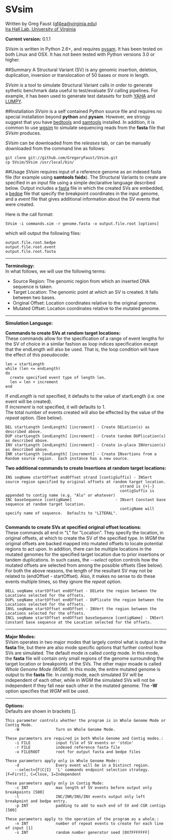 SVsim
=====

Written by Greg Faust (gf4ea@virginia.edu)  
[Ira Hall Lab, University of Virginia](http://faculty.virginia.edu/irahall/)

**Current version:** 0.1.1

SVsim is written in Python 2.6+, and requires [pysam](https://code.google.com/p/pysam/).  It has been tested on both Linux and OSX. It has not been tested with Python versions 3.0 or higher.

##Summary
A Structural Variant (SV) is any genomic insertion, deletion, duplication, inversion or translocation of 50 bases or more in length.

*SVsim* is a tool to simulate Structural Variant calls in order to generate sythetic benchmark data useful to test/evaluate SV calling pipelines.  For example, it has been used to generate test datasets for both [YAHA](http://faculty.virginia.edu/irahall/yaha/) and [LUMPY](https://github.com/arq5x/lumpy-sv).

##Installation
*SVsim* is a self contained Python source file and requires no special installation beyond **python** and **pysam**.
However, we strongy suggest that you have [bedtools](https://github.com/arq5x/bedtools2) and [samtools](http://samtools.sourceforge.net/) installed.
In addition, it is common to use [wgsim](https://github.com/lh3/wgsim) to simulate sequencing reads from the **fasta** file that *SVsim* produces.

*SVsim* can be downloaded from the *releases* tab, or can be manually downloaded from the command line as follows:

~~~~~~~~~~~~~~~~~~
git clone git://github.com/GregoryFaust/SVsim.git
cp SVsim/SVsim /usr/local/bin/
~~~~~~~~~~~~~~~~~~

##Usage
*SVsim* requires input of a reference genome as an indexed fasta file (for example using **samtools faidx**).
The Structural Variants to create are specified in an input file using a simple declarative language described below.  Output includes a [fasta](http://en.wikipedia.org/wiki/FASTA_format) file in which the created SVs are embedded, a [bedpe](http://bedtools.readthedocs.org/en/latest/content/general-usage.html) file that specify the breakpoint coordinates in the input genome, and a *event* file that gives additional information about the SV events that were created.

Here is the call format:
```
SVsim -i commands.sim -r genome.fasta -o output.file.root [options]
```
which will output the following files:
```
output.file.root.bedpe
output.file.root.event
output.file.root.fasta
```

---
**Terminology:**  
In what follows, we will use the following terms:
* Source Region:   The genomic region from which an inserted DNA sequence is taken.
* Target Location: The genomic point at which an SV is created.  It falls between two bases.
* Original Offset: Location coordinates relative to the original genome.
* Mutated Offset:  Location coordinates relative to the mutated genome.

---
**Simulation Language:**  

**Commands to create SVs at random target locations:**   
These commands allow for the specification of a range of event lengths for the SV of choice in a similar fashion as loop indices specification except that the endLength will also be used.
That is, the loop condition will have the effect of this pseudocode:
```
len = startLength
while (len <= endLength)
do
  create specified event type of length len.
  len = len + increment
end
```
If *endLength* is not specified, it defaults to the value of startLength (i.e. one event will be created).  
If *increment* is not specified, it will defaults to 1.  
The total number of events created will also be effected by the value of the *repeat* option.  (See below).
```
DEL startLength [endLength] [increment] - Create DELetion(s) as described above.
DUP startLength [endLength] [increment] - Create tandem DUPlication(s) as described above.
INV startLength [endLength] [increment] - Create in-place INVersion(s) as described above.
INR startLength [endLength] [increment] - Create INsertions from a Random source region.  Each instance has a new source.
```
**Two additional commands to create Insertions at random target locations:**  
```
INS seqName startOffset endOffset strand [contigSuffix] - INSert source region specified by original offsets at random target location.
                                                  strand is {+|-}
                                                  contigSuffix is appended to contig name (e.g. "Alu" or whatever)
INC baseSequence [contigName]                   - INsert Constant base sequence at random target location.
                                                  contigName will specify name of sequence.  Defaults to "LITERAL".
                                                  
```

**Commands to create SVs at specified original offset locations:**  
These commands all end in "L" for "Location".
They specify the location, in original offsets, at which to create the SV of the specified type.
In *WGM* the original offsets are backed mapped into mutated offsets to locate potential regions to act upon.
In addition, there can be multiple locations in the mutated genomes for the specified target location due to prior insertions or tandem duplications.
In such cases, the *--select* option controls how the mutated offsets are selected from among the possible offsets (See below).
For both the above reasons, the length of the resultant SV may not be related to (endOffset - startOffset).
Also, it makes no sense to do these events multiple times, so they ignore the *repeat* option.
```
DELL seqName startOffset endOffset - DELete the region between the Locations selected for the offsets.
DUPL seqName startOffset endOffset - DUPlicate the region between the Locations selected for the offsets.
INVL seqName startOffset endOffset - INVert the region between the Locations selected for the offsets.
INCL seqName startOffset endOffset baseSequence [contigName] - INSert Constant base sequence at the Location selected for the offsets.
```



---
**Major Modes:**  
SVsim operates in two major modes that largely control what is output in the **fasta** file, but there are also mode specific options that further control how SVs are simulated.
The default mode is called *contig* mode.
In this mode, the **fasta** file will contain only small regions of the genome surrounding the target location or breakpoints of the SVs.
The other major moade is called *Whole Genome Mode (WGM)*.
In this mode, the entire mutated genome is output to the **fasta** file.
In *contig* mode, each simulated SV will be independent of each other, while in *WGM* the simulated SVs will not be independent if they fall near each other in the mutated genome.
The **-W** option specifies that *WGM* will be used.

---
**Options:**  
Defaults are shown in brackets [].
```
This parameter controls whether the program is in Whole Genome Mode or Contig Mode.
    -W                Turn on Whole Genome Mode.

These parameters are required in both Whole Genome and Contig modes.:
    -i FILE           input file of SV events or 'stdin'
    -r FILE           indexed reference fasta file
    -o FILEROOT       root for output fasta and bedpe files

These parameters apply only in Whole Genome Mode::
    -d                Every event will be in a Distinct region.
    --select={F|C|I}  'L' commands endpoint selection strategy. [F=First], C=Close, I=Independent

These parameters apply only in Contig Mode:
    -c INT            max length of SV events before output only breakpoints [500]
    -l                INC/INR/INS/INV events output only left breakpoint and bedpe entry.
    -p INT            padding to add to each end of SV and CGR contigs [500]

These parameters apply to the operation of the program as a whole.:
    -n INT            number of repeat events to create for each line of input [1]
    -s INT            random number generator seed [0X7FFFFFFF]
```
